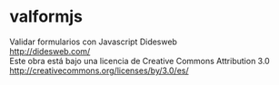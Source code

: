 # valformjs
Validar formularios con Javascript
Didesweb<br>
http://didesweb.com/<br>
Este obra está bajo una licencia de Creative Commons Attribution 3.0<br>
http://creativecommons.org/licenses/by/3.0/es/<br> 
